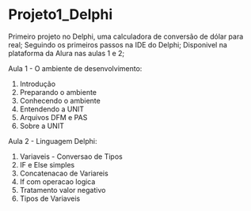 # Projeto1_Delphi
Primeiro projeto no Delphi, uma calculadora de conversão de dólar para real;
Seguindo os primeiros passos na IDE do Delphi;
Disponivel na plataforma da Alura nas aulas 1 e 2;

Aula 1 - O ambiente de desenvolvimento:
1. Introdução
2. Preparando o ambiente
3. Conhecendo o ambiente
4. Entendendo a UNIT
5. Arquivos DFM e PAS
6. Sobre a UNIT

Aula 2 - Linguagem Delphi:
1. Variaveis - Conversao de Tipos
2. IF e Else simples
3. Concatenacao de Variareis
4. If com operacao logica
5. Tratamento valor negativo
6. Tipos de Variaveis


